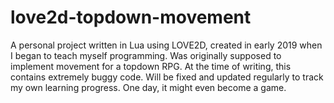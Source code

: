 # love2d-topdown-movement
 
A personal project written in Lua using LOVE2D, created in early 2019 when I began to teach myself programming. Was originally supposed to implement movement for a topdown RPG. 
At the time of writing, this contains extremely buggy code. Will be fixed and updated regularly to track my own learning progress. One day, it might even become a game.